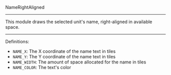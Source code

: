 
NameRightAligned

---

This module draws the selected unit's name, right-aligned in available space.

---

Definitions:

  * `NAME_X`: The X coordinate of the name text in tiles
  * `NAME_Y`: The Y coordinate of the name text in tiles
  * `NAME_WIDTH`: The amount of space allocated for the name in tiles
  * `NAME_COLOR`: The text's color
